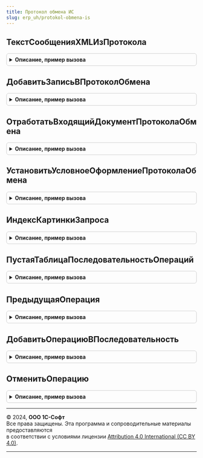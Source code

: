 ```yaml
---
title: Протокол обмена ИС
slug: erp_uh/protokol-obmena-is
---
```



## ТекстСообщенияXMLИзПротокола
<details style="margin: 1em 0; padding: 0.5em; border: 1px solid #ccc; border-radius: 6px;">

<summary style="font-weight: bold; cursor: pointer;">Описание, пример вызова</summary>

```bsl

// Получает текст сообщения XML из присоединенного файла, в котором хранится сообщение протокола обмена.
//
// Параметры:
//  Сообщение - ОпределяемыйТип.ПрисоединенныйФайл, Строка - хранимый файл сообщения, из которого извлекается текст сообщения XML.
//
// Возвращаемое значение:
//  Строка - полученный текст сообщения XML.
//
Функция ТекстСообщенияXMLИзПротокола(Сообщение) Экспорт
```

Пример вызова
```bsl
Результат = ПротоколОбменаИС.ТекстСообщенияXMLИзПротокола(Сообщение) 
```
</details>

## ДобавитьЗаписьВПротоколОбмена
<details style="margin: 1em 0; padding: 0.5em; border: 1px solid #ccc; border-radius: 6px;">

<summary style="font-weight: bold; cursor: pointer;">Описание, пример вызова</summary>

```bsl

// Добавить запись в протокол обмена.
//
// Параметры:
//   Протокол              - ОбъектМетаданныхСправочник - протокол обмена
//   ТекстСообщенияXML     - Строка                     - Текст сообщения XML.
//   Реквизиты - Структура                              - Значения реквизитов сообщения, с обязательными полями:
//    * Документ       - Произвольный - документ по которому ведется протокол обмена,
//    * ВладелецФайлов - Произвольный - элемент по которому ведется обмен с ГосИС.
//   ПроверятьХешБезСсылки - Булево                     - Признак проверки хеша без ссылки.
//   ЗаписатьПринудительно - Булево                     - Признак записи сообщения без поиска по хешу.
// Возвращаемое значение:
//   Структура - Структура со свойствами:
//    * НовоеСообщение - Булево - Это новое сообщение.
//    * Ссылка - СправочникСсылка - Ссылка на присоединенный файл (СправочникСсылка[Протокол.Имя]).
//    * Документ - ДокументСсылка, СправочникСсылка - ссылка на документ-основание обмена
//    * ДокументОснование - ДокументСсылка, СправочникСсылка, Неопределено - ссылка на ДокументОснование от Документ
//
Функция ДобавитьЗаписьВПротоколОбмена(Протокол, ТекстСообщенияXML, Реквизиты, ПроверятьХешБезСсылки, ЗаписатьПринудительно = Ложь) Экспорт
```

Пример вызова
```bsl
Результат = ПротоколОбменаИС.ДобавитьЗаписьВПротоколОбмена(Протокол, ТекстСообщенияXML, Реквизиты, ПроверятьХешБезСсылки, ЗаписатьПринудительно);
```
</details>

## ОтработатьВходящийДокументПротоколаОбмена
<details style="margin: 1em 0; padding: 0.5em; border: 1px solid #ccc; border-radius: 6px;">

<summary style="font-weight: bold; cursor: pointer;">Описание, пример вызова</summary>

```bsl

// Вызывает исключение при открытии формы протокола обмена с незаполненным параметром "Документ"
//  (форма предназначается для просмотра протокола обмена по конкретному объекту).
//
// Параметры:
//  Форма - ФормаКлиентскогоПриложения - форма протокола обмена:
//   * ДляДокументаОснования - Булево - форма открывается для документа-основания (в режиме дерева)
//   * Документ              - Произвольный - источник данных
//   * Параметры             - Структура - параметры открытия формы:
//    ** ДляДокументаОснования - Булево - форма открывается для документа-основания (в режиме дерева)
//    ** Документ              - Произвольный - источник данных
//  ИмяПоляДокумент - Строка - Имя поля Документ
//  ИмяРеквизита - Строка - Имя реквизита
//
Процедура ОтработатьВходящийДокументПротоколаОбмена(Форма) Экспорт
```

Пример вызова
```bsl
ПротоколОбменаИС.ОтработатьВходящийДокументПротоколаОбмена(Форма) 
```
</details>

## УстановитьУсловноеОформлениеПротоколаОбмена
<details style="margin: 1em 0; padding: 0.5em; border: 1px solid #ccc; border-radius: 6px;">

<summary style="font-weight: bold; cursor: pointer;">Описание, пример вызова</summary>

```bsl

// Устанавливает типовое условное оформление протокола обмена
//
// Параметры:
//  Форма	 - ФормаКлиентскогоПриложения - форма протокола обмена
//
Процедура УстановитьУсловноеОформлениеПротоколаОбмена(Форма) Экспорт
```

Пример вызова
```bsl
ПротоколОбменаИС.УстановитьУсловноеОформлениеПротоколаОбмена(Форма) 
```
</details>

## ИндексКартинкиЗапроса
<details style="margin: 1em 0; padding: 0.5em; border: 1px solid #ccc; border-radius: 6px;">

<summary style="font-weight: bold; cursor: pointer;">Описание, пример вызова</summary>

```bsl

// Возвращает индекс картинки запроса в коллекции "ПротоколОбменаИС"
//
// Параметры:
//  СтрокаПоследовательности - Произвольный - коллекция с типом запроса (входящий, исходящий)
//  НеВыполнен				 - Булево - серые стрелки (по умолчанию Ложь)
//
// Возвращаемое значение:
//  Число - индекс соответствующей картинки запроса
//
Функция ИндексКартинкиЗапроса(СтрокаПоследовательности, НеВыполнен = Ложь) Экспорт
```

Пример вызова
```bsl
Результат = ПротоколОбменаИС.ИндексКартинкиЗапроса(СтрокаПоследовательности, НеВыполнен);
```
</details>

## ПустаяТаблицаПоследовательностьОпераций
<details style="margin: 1em 0; padding: 0.5em; border: 1px solid #ccc; border-radius: 6px;">

<summary style="font-weight: bold; cursor: pointer;">Описание, пример вызова</summary>

```bsl

// Создает таблицу последовательности операций.
//
// Возвращаемое значение:
//  ТаблицаЗначений - Таблица с колонками:
//   * Операция - ПеречислениеСсылка.ВидыОперацийВЕТИС, ПеречислениеСсылка.ВидыОперацийИСМП - Операция.
//   * Индекс - Число - Индекс операции в последовательности.
//   * ТипСообщения - ПеречислениеСсылка.ТипыЗапросовИС - Тип сообщения.
//   * ДальнейшиеДействия - Массив Из ПеречислениеСсылка - Дальнейшие действия при операции.
//
Функция ПустаяТаблицаПоследовательностьОпераций() Экспорт
```

Пример вызова
```bsl
Результат = ПротоколОбменаИС.ПустаяТаблицаПоследовательностьОпераций() 
```
</details>

## ПредыдущаяОперация
<details style="margin: 1em 0; padding: 0.5em; border: 1px solid #ccc; border-radius: 6px;">

<summary style="font-weight: bold; cursor: pointer;">Описание, пример вызова</summary>

```bsl

// Возвращает предыдущую операцию последовательности операций.
//
// Параметры:
//  ПоследовательностьОпераций - ТаблицаЗначений - см. функцию ПустаяТаблицаПоследовательностьОпераций().
//  СтрокаПоследовательности - СтрокаТаблицыЗначений - см. функцию ПустаяТаблицаПоследовательностьОпераций().
//  ИсходныйИндекс - Число - Индекс текущей операции.
//
// Возвращаемое значение:
//  СтрокаТаблицыЗначений - см. функцию ПустаяТаблицаПоследовательностьОпераций().
//
Функция ПредыдущаяОперация(ПоследовательностьОпераций, СтрокаПоследовательности, Знач ИсходныйИндекс = Неопределено) Экспорт
```

Пример вызова
```bsl
Результат = ПротоколОбменаИС.ПредыдущаяОперация(ПоследовательностьОпераций, СтрокаПоследовательности, ИсходныйИндекс);
```
</details>

## ДобавитьОперациюВПоследовательность
<details style="margin: 1em 0; padding: 0.5em; border: 1px solid #ccc; border-radius: 6px;">

<summary style="font-weight: bold; cursor: pointer;">Описание, пример вызова</summary>

```bsl

// Добавляет операцию в последовательность операций.
//
// Параметры:
//  ПоследовательностьОпераций - см. ПустаяТаблицаПоследовательностьОпераций.
//  Индекс - Число - Индекс добавляемой операции.
//  ТипСообщения - ПеречислениеСсылка.ТипыЗапросовИС - Тип сообщения.
//  Операция - ПеречислениеСсылка.ВидыОперацийВЕТИС, ПеречислениеСсылка.ВидыОперацийИСМП - Операция.
//  РассчитатьДействияДляДокумента - ДокументСсылка - Документ, для которого нужно вычислить дальнейшие действия.
//
// Возвращаемое значение:
//  СтрокаТаблицыЗначений - см. функцию ПустаяТаблицаПоследовательностьОпераций().
//
Функция ДобавитьОперациюВПоследовательность(ПоследовательностьОпераций, Экспорт
```

Пример вызова
```bsl
Результат = ПротоколОбменаИС.ДобавитьОперациюВПоследовательность(ПоследовательностьОпераций, );
```
</details>

## ОтменитьОперацию
<details style="margin: 1em 0; padding: 0.5em; border: 1px solid #ccc; border-radius: 6px;">

<summary style="font-weight: bold; cursor: pointer;">Описание, пример вызова</summary>

```bsl

// Выполняет отмену операции.
//
// Параметры:
// 	ДокументСсылка - ДокументСсылка - Ссылка на документ, операцию которого необходимо отменить.
// 	ДанныеПоследнегоСообщения - Структура - Данные последнего сообщения, например структура, возвращаемая функцией См. Справочники.ЕГАИСПрисоединенныеФайлы.ПоследнееСообщение.
// Возвращаемое значение:
// 	Неопределено - Описание
Функция ОтменитьОперацию(ДокументСсылка, ДанныеПоследнегоСообщения) Экспорт
```

Пример вызова
```bsl
Результат = ПротоколОбменаИС.ОтменитьОперацию(ДокументСсылка, ДанныеПоследнегоСообщения) 
```
</details>

---

© 2024, **ООО 1С-Софт**  
Все права защищены. Эта программа и сопроводительные материалы предоставляются  
в соответствии с условиями лицензии [Attribution 4.0 International (CC BY 4.0)](https://creativecommons.org/licenses/by/4.0/legalcode).

---
